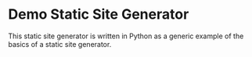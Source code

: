 # Demo Static Site Generator

This static site generator is written in Python as a generic example of the basics of a static site generator.